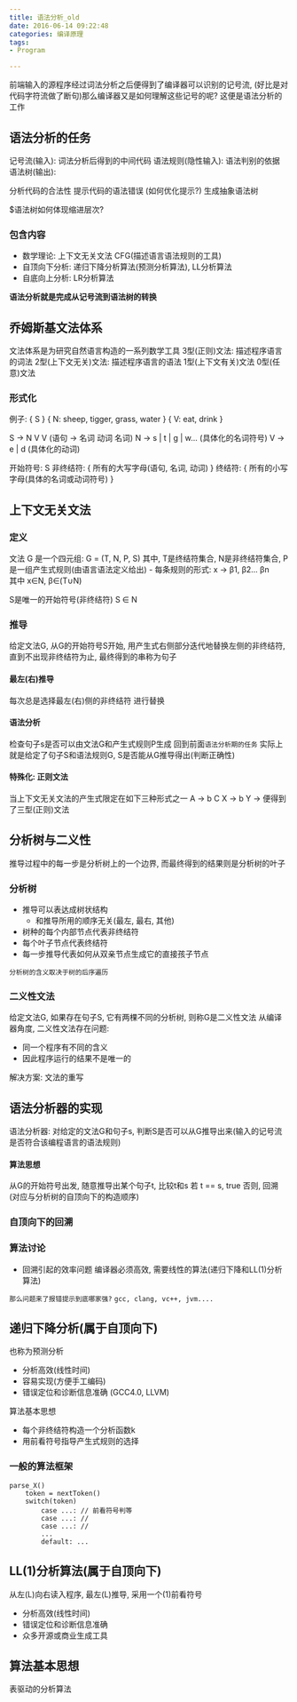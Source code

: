 ```yaml
---
title: 语法分析_old
date: 2016-06-14 09:22:48
categories: 编译原理
tags:
- Program

---
```


前端输入的源程序经过词法分析之后便得到了编译器可以识别的记号流, (好比是对代码字符流做了断句)那么编译器又是如何理解这些记号的呢? 这便是语法分析的工作

## 语法分析的任务
记号流(输入): 词法分析后得到的中间代码
语法规则(隐性输入): 语法判别的依据
语法树(输出):

分析代码的合法性
提示代码的语法错误 (如何优化提示?)
生成抽象语法树

$语法树如何体现缩进层次?

### 包含内容
- 数学理论: 上下文无关文法 CFG(描述语言语法规则的工具)
- 自顶向下分析: 递归下降分析算法(预测分析算法), LL分析算法
- 自底向上分析: LR分析算法

**语法分析就是完成从记号流到语法树的转换**



## 乔姆斯基文法体系
文法体系是为研究自然语言构造的一系列数学工具
3型(正则)文法: 描述程序语言的词法
2型(上下文无关)文法: 描述程序语言的语法
1型(上下文有关)文法
0型(任意)文法

### 形式化
例子:
{ S }
{ N: sheep, tigger, grass, water }
{ V: eat, drink }

S -> N V V (语句 -> 名词 动词 名词)
N -> s | t | g | w... (具体化的名词符号)
V -> e | d (具体化的动词)

开始符号: S
非终结符: { 所有的大写字母(语句, 名词, 动词) }
终结符: { 所有的小写字母(具体的名词或动词符号) }

## 上下文无关文法
### 定义
文法 G 是一个四元组: G = (T, N, P, S)
其中,
T是终结符集合,
N是非终结符集合,
P是一组产生式规则(由语言语法定义给出)
    - 每条规则的形式: x -> β1, β2... βn <br/>
    其中 x∈N, β∈(T∪N)

S是唯一的开始符号(非终结符) S ∈ N

### 推导
给定文法G, 从G的开始符号S开始, 用产生式右侧部分迭代地替换左侧的非终结符, 直到不出现非终结符为止, 最终得到的串称为句子

#### 最左(右)推导
每次总是选择最左(右)侧的非终结符 进行替换

#### 语法分析
检查句子s是否可以由文法G和产生式规则P生成
回到前面`语法分析期的任务`
实际上就是给定了句子S和语法规则G, S是否能从G推导得出(判断正确性)

#### 特殊化: 正则文法
当上下文无关文法的产生式限定在如下三种形式之一
A -> b C
X -> b
Y ->
便得到了三型(正则)文法

## 分析树与二义性
推导过程中的每一步是分析树上的一个边界, 而最终得到的结果则是分析树的叶子

### 分析树
- 推导可以表达成树状结构
    - 和推导所用的顺序无关(最左, 最右, 其他)
- 树种的每个内部节点代表非终结符
- 每个叶子节点代表终结符
- 每一步推导代表如何从双亲节点生成它的直接孩子节点

`分析树的含义取决于树的后序遍历`

### 二义性文法
给定文法G, 如果存在句子S, 它有两棵不同的分析树, 则称G是二义性文法
从编译器角度, 二义性文法存在问题:
- 同一个程序有不同的含义
- 因此程序运行的结果不是唯一的

解决方案: 文法的重写

## 语法分析器的实现
语法分析器: 对给定的文法G和句子s, 判断S是否可以从G推导出来(输入的记号流是否符合该编程语言的语法规则)

#### 算法思想
从G的开始符号出发, 随意推导出某个句子t, 比较t和s
若 t == s, true
否则, 回溯
(对应与分析树的自顶向下的构造顺序)


### 自顶向下的回溯

### 算法讨论
- 回溯引起的效率问题
编译器必须高效, 需要线性的算法(递归下降和LL(1)分析算法)

`那么问题来了报错提示到底哪家强?`
`gcc, clang, vc++, jvm....`

## 递归下降分析(属于自顶向下)

也称为预测分析
- 分析高效(线性时间)
- 容易实现(方便手工编码)
- 错误定位和诊断信息准确 (GCC4.0, LLVM)

算法基本思想
- 每个非终结符构造一个分析函数k
- 用前看符号指导产生式规则的选择

### 一般的算法框架
```
parse_X()
    token = nextToken()
    switch(token)
        case ...: // 前看符号判等
        case ...: //
        case ...: //
        ...
        default: ...
```

## LL(1)分析算法(属于自顶向下)
从左(L)向右读入程序, 最左(L)推导, 采用一个(1)前看符号

-  分析高效(线性时间)
- 错误定位和诊断信息准确
- 众多开源或商业生成工具

## 算法基本思想
表驱动的分析算法
